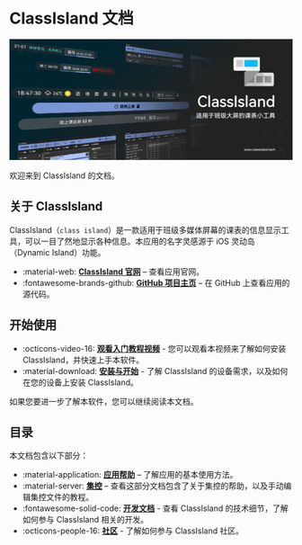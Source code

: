# ClassIsland 文档

![1724205131251](image/index/1724205131251.png)

欢迎来到 ClassIsland 的文档。

## 关于 ClassIsland

ClassIsland（`class island`）是一款适用于班级多媒体屏幕的课表的信息显示工具，可以一目了然地显示各种信息。本应用的名字灵感源于 iOS 灵动岛（Dynamic Island）功能。

<div class="grid cards" markdown>

- :material-web: __[ClassIsland 官网]__ – 查看应用官网。
- :fontawesome-brands-github: __[GitHub 项目主页]__ – 在 GitHub 上查看应用的源代码。

</div>

  [ClassIsland 官网]: https://classisland.tech
  [GitHub 项目主页]: https://classisland.tech

## 开始使用

<div class="grid cards" markdown>

- :octicons-video-16: __[观看入门教程视频]__ - 您可以观看本视频来了解如何安装 ClassIsland，并快速上手本软件。
- :material-download: __[安装与开始]__ - 了解 ClassIsland 的设备需求，以及如何在您的设备上安装 ClassIsland。

</div>

  [观看入门教程视频]: https://www.bilibili.com/video/BV1fA4m1A7uZ/
  [安装与开始]: ./app/setup.md

如果您要进一步了解本软件，您可以继续阅读本文档。

## 目录

本文档包含以下部分：

<div class="grid cards" markdown>

- :material-application: __[应用帮助]__ – 了解应用的基本使用方法。
- :material-server: __[集控]__ – 查看这部分文档包含了关于集控的帮助，以及手动编辑集控文件的教程。
- :fontawesome-solid-code: __[开发文档]__ - 查看 ClassIsland 的技术细节，了解如何参与 ClassIsland 相关的开发。
- :octicons-people-16: __[社区]__ - 了解如何参与 ClassIsland 社区。

</div>

  [应用帮助]: ./app/index.md
  [集控]: ./management/index.md
  [开发文档]: ./dev/index.md
  [社区]: ./community/communities.md
